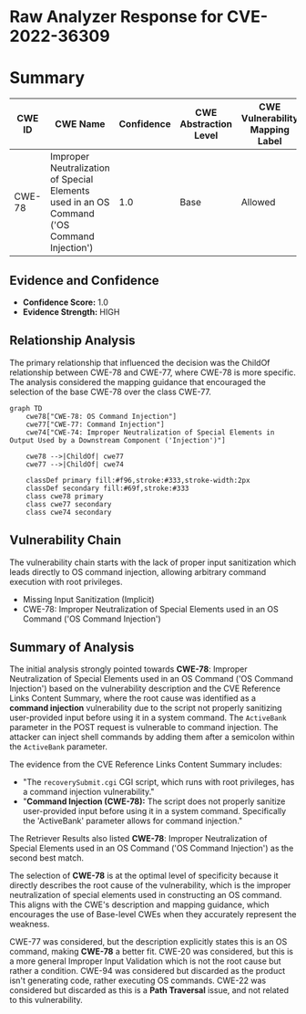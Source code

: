 # Raw Analyzer Response for CVE-2022-36309

# Summary
| CWE ID | CWE Name | Confidence | CWE Abstraction Level | CWE Vulnerability Mapping Label | CWE-Vulnerability Mapping Notes |
|---|---|---|---|---|---|
| CWE-78 | Improper Neutralization of Special Elements used in an OS Command ('OS Command Injection') | 1.0 | Base | Allowed | Primary CWE |

## Evidence and Confidence

*   **Confidence Score:** 1.0
*   **Evidence Strength:** HIGH

## Relationship Analysis
The primary relationship that influenced the decision was the ChildOf relationship between CWE-78 and CWE-77, where CWE-78 is more specific. The analysis considered the mapping guidance that encouraged the selection of the base CWE-78 over the class CWE-77.

```mermaid
graph TD
    cwe78["CWE-78: OS Command Injection"]
    cwe77["CWE-77: Command Injection"]
    cwe74["CWE-74: Improper Neutralization of Special Elements in Output Used by a Downstream Component ('Injection')"]

    cwe78 -->|ChildOf| cwe77
    cwe77 -->|ChildOf| cwe74

    classDef primary fill:#f96,stroke:#333,stroke-width:2px
    classDef secondary fill:#69f,stroke:#333
    class cwe78 primary
    class cwe77 secondary
    class cwe74 secondary
```

## Vulnerability Chain
The vulnerability chain starts with the lack of proper input sanitization which leads directly to OS command injection, allowing arbitrary command execution with root privileges.
  - Missing Input Sanitization (Implicit)
  - CWE-78: Improper Neutralization of Special Elements used in an OS Command ('OS Command Injection')

## Summary of Analysis
The initial analysis strongly pointed towards **CWE-78**: Improper Neutralization of Special Elements used in an OS Command ('OS Command Injection') based on the vulnerability description and the CVE Reference Links Content Summary, where the root cause was identified as a **command injection** vulnerability due to the script not properly sanitizing user-provided input before using it in a system command. The `ActiveBank` parameter in the POST request is vulnerable to command injection. The attacker can inject shell commands by adding them after a semicolon within the `ActiveBank` parameter.

The evidence from the CVE Reference Links Content Summary includes:
*   "The `recoverySubmit.cgi` CGI script, which runs with root privileges, has a command injection vulnerability."
*   "**Command Injection (CWE-78):** The script does not properly sanitize user-provided input before using it in a system command. Specifically the 'ActiveBank' parameter allows for command injection."

The Retriever Results also listed **CWE-78**: Improper Neutralization of Special Elements used in an OS Command ('OS Command Injection') as the second best match.

The selection of **CWE-78** is at the optimal level of specificity because it directly describes the root cause of the vulnerability, which is the improper neutralization of special elements used in constructing an OS command. This aligns with the CWE's description and mapping guidance, which encourages the use of Base-level CWEs when they accurately represent the weakness.

CWE-77 was considered, but the description explicitly states this is an OS command, making **CWE-78** a better fit.
CWE-20 was considered, but this is a more general Improper Input Validation which is not the root cause but rather a condition.
CWE-94 was considered but discarded as the product isn't generating code, rather executing OS commands.
CWE-22 was considered but discarded as this is a **Path Traversal** issue, and not related to this vulnerability.